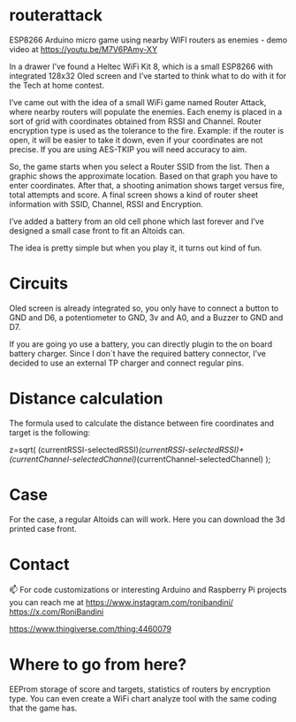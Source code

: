 # routerattack
ESP8266 Arduino micro game using nearby WIFI routers as enemies - demo video at https://youtu.be/M7V6PAmy-XY

In a drawer I’ve found a Heltec WiFi Kit 8, which is a small ESP8266 with integrated 128x32 Oled screen and I’ve started to think what to do with it for the Tech at home contest.

I’ve came out with the idea of a small WiFi game named Router Attack, where nearby routers will populate the enemies. Each enemy is placed in a sort of grid with coordinates obtained from RSSI and Channel. Router encryption type is used as the tolerance to the fire. Example: if the router is open, it will be easier to take it down, even if your coordinates are not precise. If you are using AES-TKIP you will need accuracy to aim. 

So, the game starts when you select a Router SSID from the list. Then a graphic shows the approximate location. Based on that graph you have to enter coordinates. After that, a shooting animation shows target versus fire, total attempts and score. A final screen shows a kind of router sheet information with SSID, Channel, RSSI and Encryption.

I’ve added a battery from an old cell phone which last forever and I’ve designed a small case front to fit an Altoids can.  

The idea is pretty simple but when you play it, it turns out kind of fun. 

# Circuits

Oled screen is already integrated so, you only have to connect a button to GND and D6, a potentiometer to GND, 3v and A0, and a Buzzer to GND and D7. 

If you are going yo use a battery, you can directly plugin to the on board battery charger. Since I don´t have the required battery connector, I’ve decided to use an external TP charger and connect regular pins.

# Distance calculation

The formula used to calculate the distance between fire coordinates and target is the following:

z=sqrt( (currentRSSI-selectedRSSI)*(currentRSSI-selectedRSSI)+ (currentChannel-selectedChannel)*(currentChannel-selectedChannel) );  

# Case 

For the case, a regular Altoids can will work. Here you can download the 3d printed case front.

# Contact 
📫 For code customizations or interesting Arduino and Raspberry Pi projects you can reach me at 
https://www.instagram.com/ronibandini/
https://x.com/RoniBandini

https://www.thingiverse.com/thing:4460079

# Where to go from here?           

EEProm storage of score and targets, statistics of routers by encryption type. You can even create a WiFi chart analyze tool with the same coding that the game has. 
